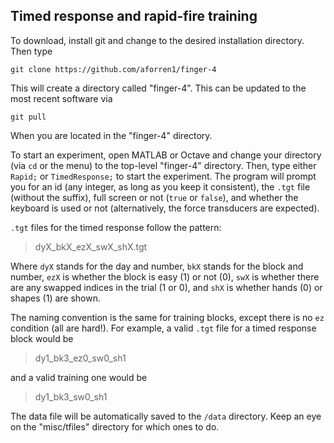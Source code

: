 ## Timed response and rapid-fire training

To download, install git and change to the desired installation directory. Then type
```
git clone https://github.com/aforren1/finger-4
```

This will create a directory called "finger-4". This can be updated to the most recent software via
```
git pull
```
When you are located in the "finger-4" directory.


To start an experiment, open MATLAB or Octave and change your directory (via `cd` or the menu) to the
top-level "finger-4" directory. Then, type either `Rapid;` or `TimedResponse;`
to start the experiment. The program will prompt you for an id (any integer,
as long as you keep it consistent), the `.tgt` file (without the suffix),
full screen or not (`true` or `false`), and whether the keyboard is used or not
(alternatively, the force transducers are expected).


`.tgt` files for the timed response follow the pattern:

> dyX_bkX_ezX_swX_shX.tgt

Where `dyX` stands for the day and number, `bkX` stands for the block and
number, `ezX` is whether the block is easy (1) or not (0), `swX` is whether
there are any swapped indices in the trial (1 or 0), and `shX` is whether
hands (0) or shapes (1) are shown.

The naming convention is the same for training blocks, except there is no `ez`
condition (all are hard!). For example, a valid `.tgt` file for a timed response
block would be

> dy1_bk3_ez0_sw0_sh1

and a valid training one would be

> dy1_bk3_sw0_sh1

The data file will be automatically saved to the `/data` directory. Keep an eye on the "misc/tfiles" directory for which ones to do.
